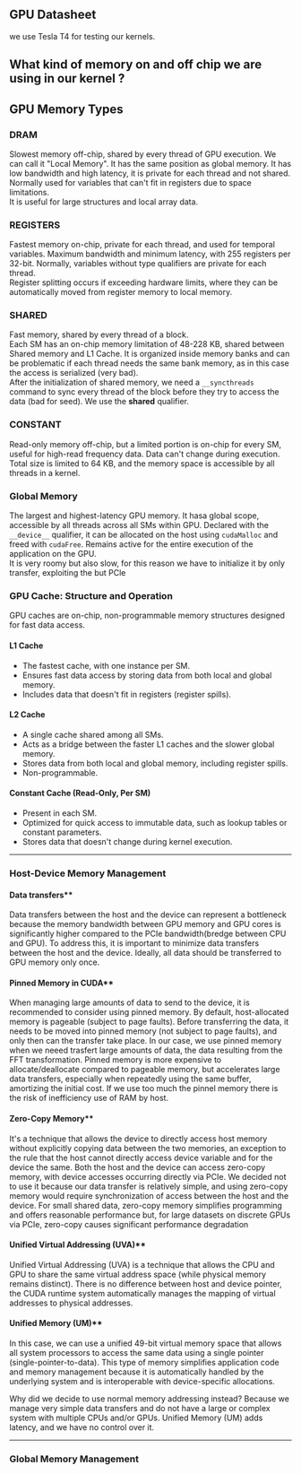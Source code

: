 ## GPU Datasheet ##
we use Tesla T4 for testing our kernels.

## What kind of memory on and off chip we are using in our kernel ? ##
## GPU Memory Types
### **DRAM**  
Slowest memory off-chip, shared by every thread of GPU execution. We can call it "Local Memory". It has the same position as global memory. It has low bandwidth and high latency, it is private for each thread and not shared. Normally used for variables that can't fit in registers due to space limitations.  
It is useful for large structures and local array data.

### **REGISTERS**  
Fastest memory on-chip, private for each thread, and used for temporal variables. Maximum bandwidth and minimum latency, with 255 registers per 32-bit. Normally, variables without type qualifiers are private for each thread.  
Register splitting occurs if exceeding hardware limits, where they can be automatically moved from register memory to local memory.

### **SHARED**  
Fast memory, shared by every thread of a block.  
Each SM has an on-chip memory limitation of 48-228 KB, shared between Shared memory and L1 Cache. It is organized inside memory banks and can be problematic if each thread needs the same bank memory, as in this case the access is serialized (very bad).  
After the initialization of shared memory, we need a `__syncthreads` command to sync every thread of the block before they try to access the data (bad for seed).
We use the __shared__ qualifier.

### **CONSTANT**  
Read-only memory off-chip, but a limited portion is on-chip for every SM, useful for high-read frequency data. Data can't change during execution.  
Total size is limited to 64 KB, and the memory space is accessible by all threads in a kernel.

### **Global Memory**  
The largest and highest-latency GPU memory. It hasa global scope, accessible by all threads across all SMs within GPU.
Declared with the `__device__` qualifier, it can be allocated on the host using `cudaMalloc` and freed with `cudaFree`.
Remains active for the entire execution of the application on the GPU.  
It is very roomy but also slow, for this reason we have to initialize it by only transfer, exploiting the but PCle

### **GPU Cache: Structure and Operation**  
GPU caches are on-chip, non-programmable memory structures designed for fast data access.  

#### **L1 Cache**  
- The fastest cache, with one instance per SM.  
- Ensures fast data access by storing data from both local and global memory.  
- Includes data that doesn't fit in registers (register spills).  

#### **L2 Cache**  
- A single cache shared among all SMs.  
- Acts as a bridge between the faster L1 caches and the slower global memory.  
- Stores data from both local and global memory, including register spills.  
- Non-programmable.  

#### **Constant Cache (Read-Only, Per SM)**  
- Present in each SM.  
- Optimized for quick access to immutable data, such as lookup tables or constant parameters.  
- Stores data that doesn't change during kernel execution.  
---
### Host-Device Memory Management
#### Data transfers**  
Data transfers between the host and the device can represent a bottleneck because the memory bandwidth between GPU memory and GPU cores is significantly 
higher compared to the PCIe bandwidth(bredge between CPU and GPU).
To address this, it is important to minimize data transfers between the host and the device. Ideally, all data should be transferred to GPU memory only once.
#### Pinned Memory in CUDA**  
When managing large amounts of data to send to the device, it is recommended to consider using pinned memory.
By default, host-allocated memory is pageable (subject to page faults). Before transferring the data, it needs to be moved into pinned memory (not subject to page faults), and only then can the transfer take place.
In our case, we use pinned memory when we neeed trasfert large amounts of data, the data resulting from the FFT transformation.
Pinned memory is more expensive to allocate/deallocate compared to pageable memory, but accelerates large
data transfers, especially when repeatedly using the same buffer, amortizing the initial cost.
If we use too much the pinnel memory there is the risk of inefficiency use of RAM by host.
#### Zero-Copy Memory**  
It's a technique that allows the device to directly access host memory without explicitly
copying data between the two memories, an exception to the rule that the host cannot directly access device variable
and for the device the same.
Both the host and the device can access zero-copy memory, with device accesses occurring directly via PCIe.
We decided not to use it because our data transfer is relatively simple, and using zero-copy memory would require synchronization of access between the host and the device.
For small shared data, zero-copy memory simplifies programming and offers reasonable performance but, for large datasets on discrete GPUs via PCIe, zero-copy causes significant performance degradation
#### Unified Virtual Addressing (UVA)**
Unified Virtual Addressing (UVA) is a technique that allows the CPU and GPU to share the same virtual address
space (while physical memory remains distinct). There is no difference between host and device pointer, the CUDA runtime system automatically manages the mapping of virtual addresses to physical addresses.

#### Unified Memory (UM)**
In this case, we can use a unified 49-bit virtual memory space that allows all system processors to access the same data using a single pointer (single-pointer-to-data). This type of memory simplifies application code and memory management because it is automatically handled by the underlying system and is interoperable with device-specific allocations.

Why did we decide to use normal memory addressing instead?
Because we manage very simple data transfers and do not have a large or complex system with multiple CPUs and/or GPUs. Unified Memory (UM) adds latency, and we have no control over it.

---
### Global Memory Management
